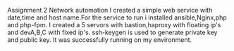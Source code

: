 Assignment 2 Network automation
I created a simple web service with date,time and host name.For the service to run i installed ansible,Nginx,php and php-fpm.
I created a 5 servors with bastion,haproxy with floating ip's and devA,B,C with fixed ip's.
ssh-keygen is used to generate private key and public key. It was successfully running on my environment.
